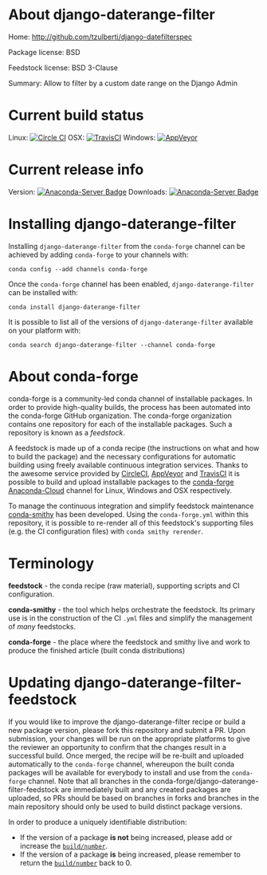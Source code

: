 About django-daterange-filter
=============================

Home: http://github.com/tzulberti/django-datefilterspec

Package license: BSD

Feedstock license: BSD 3-Clause

Summary: Allow to filter by a custom date range on the Django Admin



Current build status
====================

Linux: [![Circle CI](https://circleci.com/gh/conda-forge/django-daterange-filter-feedstock.svg?style=shield)](https://circleci.com/gh/conda-forge/django-daterange-filter-feedstock)
OSX: [![TravisCI](https://travis-ci.org/conda-forge/django-daterange-filter-feedstock.svg?branch=master)](https://travis-ci.org/conda-forge/django-daterange-filter-feedstock)
Windows: [![AppVeyor](https://ci.appveyor.com/api/projects/status/github/conda-forge/django-daterange-filter-feedstock?svg=True)](https://ci.appveyor.com/project/conda-forge/django-daterange-filter-feedstock/branch/master)

Current release info
====================
Version: [![Anaconda-Server Badge](https://anaconda.org/conda-forge/django-daterange-filter/badges/version.svg)](https://anaconda.org/conda-forge/django-daterange-filter)
Downloads: [![Anaconda-Server Badge](https://anaconda.org/conda-forge/django-daterange-filter/badges/downloads.svg)](https://anaconda.org/conda-forge/django-daterange-filter)

Installing django-daterange-filter
==================================

Installing `django-daterange-filter` from the `conda-forge` channel can be achieved by adding `conda-forge` to your channels with:

```
conda config --add channels conda-forge
```

Once the `conda-forge` channel has been enabled, `django-daterange-filter` can be installed with:

```
conda install django-daterange-filter
```

It is possible to list all of the versions of `django-daterange-filter` available on your platform with:

```
conda search django-daterange-filter --channel conda-forge
```


About conda-forge
=================

conda-forge is a community-led conda channel of installable packages.
In order to provide high-quality builds, the process has been automated into the
conda-forge GitHub organization. The conda-forge organization contains one repository
for each of the installable packages. Such a repository is known as a *feedstock*.

A feedstock is made up of a conda recipe (the instructions on what and how to build
the package) and the necessary configurations for automatic building using freely
available continuous integration services. Thanks to the awesome service provided by
[CircleCI](https://circleci.com/), [AppVeyor](http://www.appveyor.com/)
and [TravisCI](https://travis-ci.org/) it is possible to build and upload installable
packages to the [conda-forge](https://anaconda.org/conda-forge)
[Anaconda-Cloud](http://docs.anaconda.org/) channel for Linux, Windows and OSX respectively.

To manage the continuous integration and simplify feedstock maintenance
[conda-smithy](http://github.com/conda-forge/conda-smithy) has been developed.
Using the ``conda-forge.yml`` within this repository, it is possible to re-render all of
this feedstock's supporting files (e.g. the CI configuration files) with ``conda smithy rerender``.


Terminology
===========

**feedstock** - the conda recipe (raw material), supporting scripts and CI configuration.

**conda-smithy** - the tool which helps orchestrate the feedstock.
                   Its primary use is in the construction of the CI ``.yml`` files
                   and simplify the management of *many* feedstocks.

**conda-forge** - the place where the feedstock and smithy live and work to
                  produce the finished article (built conda distributions)


Updating django-daterange-filter-feedstock
==========================================

If you would like to improve the django-daterange-filter recipe or build a new
package version, please fork this repository and submit a PR. Upon submission,
your changes will be run on the appropriate platforms to give the reviewer an
opportunity to confirm that the changes result in a successful build. Once
merged, the recipe will be re-built and uploaded automatically to the
`conda-forge` channel, whereupon the built conda packages will be available for
everybody to install and use from the `conda-forge` channel.
Note that all branches in the conda-forge/django-daterange-filter-feedstock are
immediately built and any created packages are uploaded, so PRs should be based
on branches in forks and branches in the main repository should only be used to
build distinct package versions.

In order to produce a uniquely identifiable distribution:
 * If the version of a package **is not** being increased, please add or increase
   the [``build/number``](http://conda.pydata.org/docs/building/meta-yaml.html#build-number-and-string).
 * If the version of a package **is** being increased, please remember to return
   the [``build/number``](http://conda.pydata.org/docs/building/meta-yaml.html#build-number-and-string)
   back to 0.
